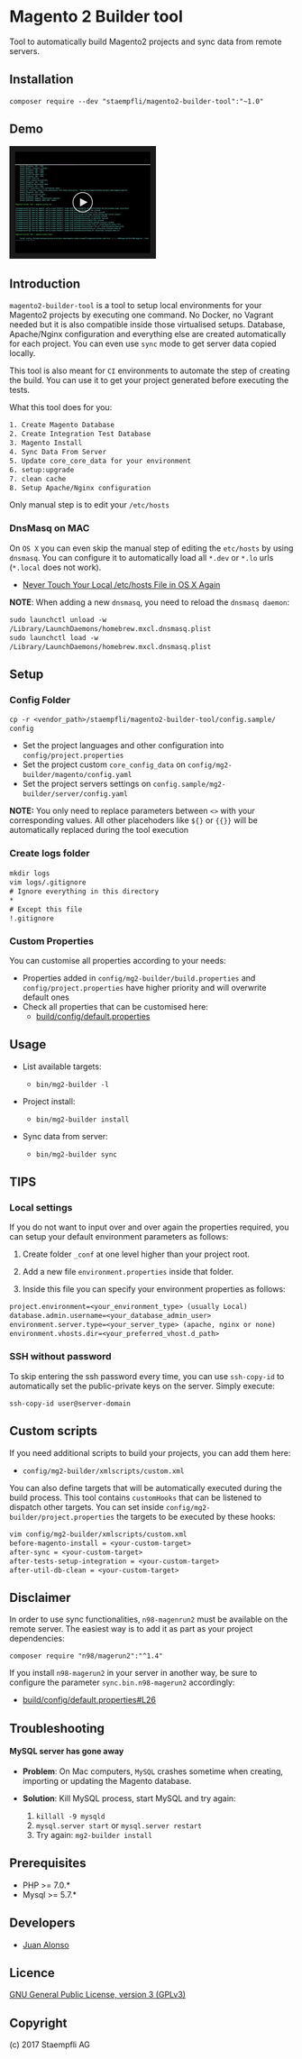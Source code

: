 # Magento 2 Builder tool

Tool to automatically build Magento2 projects and sync data from remote servers.


## Installation

```
composer require --dev "staempfli/magento2-builder-tool":"~1.0"
```

## Demo

<a href="https://www.youtube.com/watch?v=wXt04uaZK7M&list=PLBt8dizedSZDtc1kEH2iCJGodWqQ5T6XN" target="_blank">
  <img src="docs/images/youtube/playlist.png"alt="Magento2 Builder Playlist" width="240" height="180" border="10" />
</a>

## Introduction

`magento2-builder-tool` is a tool to setup local environments for your Magento2 projects by executing one command. No Docker, no Vagrant needed but it is also compatible inside those virtualised setups. Database, Apache/Nginx configuration and everything else are created automatically for each project. You can even use `sync` mode to get server data copied locally.

This tool is also meant for `CI` environments to automate the step of creating the build. You can use it to get your project generated before executing the tests.

What this tool does for you:

```
1. Create Magento Database
2. Create Integration Test Database
3. Magento Install
4. Sync Data From Server
5. Update core_core_data for your environment
6. setup:upgrade
7. clean cache
8. Setup Apache/Nginx configuration
```

Only manual step is to edit your `/etc/hosts` 

### DnsMasq on MAC

On `OS X` you can even skip the manual step of editing the `etc/hosts` by using `dnsmasq`. You can configure it to automatically load all `*.dev` or `*.lo` urls (`*.local` does not work).

* [Never Touch Your Local /etc/hosts File in OS X Again](http://alanthing.com/blog/2012/04/24/never-touch-your-local-etchosts-file-os-x-again/)

**NOTE**: When adding a new `dnsmasq`, you need to reload the `dnsmasq daemon`:

```
sudo launchctl unload -w /Library/LaunchDaemons/homebrew.mxcl.dnsmasq.plist
sudo launchctl load -w /Library/LaunchDaemons/homebrew.mxcl.dnsmasq.plist
```

## Setup

### Config Folder

```
cp -r <vendor_path>/staempfli/magento2-builder-tool/config.sample/ config
```

* Set the project languages and other configuration into `config/project.properties`
* Set the project custom `core_config_data` on `config/mg2-builder/magento/config.yaml`
* Set the project servers settings on `config.sample/mg2-builder/server/config.yaml`

**NOTE:** You only need to replace parameters between `<>` with your corresponding values. All other placehoders like `${}` or `{{}}` will be automatically replaced during the tool execution

### Create logs folder

```
mkdir logs
vim logs/.gitignore
# Ignore everything in this directory
*
# Except this file
!.gitignore
```

### Custom Properties

You can customise all properties according to your needs:

* Properties added in `config/mg2-builder/build.properties` and `config/project.properties` have higher priority and will overwrite default ones
* Check all properties that can be customised here:
	* [build/config/default.properties](build/config/default.properties)

## Usage

* List available targets:

	* `bin/mg2-builder -l`

* Project install:

	* `bin/mg2-builder install`

* Sync data from server:

	* `bin/mg2-builder sync`

## TIPS

### Local settings

If you do not want to input over and over again the properties required, you can setup your default environment parameters as follows:

1. Create folder `_conf` at one level higher than your project root.

2. Add a new file `environment.properties` inside that folder.

3. Inside this file you can specify your environment properties as follows:

```
project.environment=<your_environment_type> (usually Local)
database.admin.username=<your_database_admin_user>
environment.server.type=<your_server_type> (apache, nginx or none)
environment.vhosts.dir=<your_preferred_vhost.d_path>
```

### SSH without password

To skip entering the ssh password every time, you can use `ssh-copy-id` to automatically set the public-private keys on the server.
Simply execute:

```
ssh-copy-id user@server-domain
```

## Custom scripts

If you need additional scripts to build your projects, you can add them here:

* `config/mg2-builder/xmlscripts/custom.xml`

You can also define targets that will be automatically executed during the build process.
This tool contains `customHooks` that can be listened to dispatch other targets.
You can set inside `config/mg2-builder/project.properties` the targets to be executed by these hooks:

```
vim config/mg2-builder/xmlscripts/custom.xml
before-magento-install = <your-custom-target>
after-sync = <your-custom-target>
after-tests-setup-integration = <your-custom-target>
after-util-db-clean = <your-custom-target>
```

## Disclaimer

In order to use sync functionalities, `n98-magenrun2` must be available on the remote server. The easiest way is to add it as part as your project dependencies:

```
composer require "n98/magerun2":"^1.4"
```

If you install `n98-magerun2` in your server in another way, be sure to configure the parameter `sync.bin.n98-magerun2` accordingly:

* [build/config/default.properties#L26](build/config/default.properties#L26)

## Troubleshooting

#### MySQL server has gone away

*  **Problem**: On Mac computers, `MySQL` crashes sometime when creating, importing or updating the Magento database.

* **Solution**: Kill MySQL process, start MySQL and try again: 

	1. `killall -9 mysqld`
	2. `mysql.server start` or `mysql.server restart`
	3. Try again: `mg2-builder install`

## Prerequisites

- PHP >= 7.0.*
- Mysql >= 5.7.*

## Developers

* [Juan Alonso](https://github.com/jalogut)

Licence
-------
[GNU General Public License, version 3 (GPLv3)](http://opensource.org/licenses/gpl-3.0)

Copyright
---------
(c) 2017 Staempfli AG

